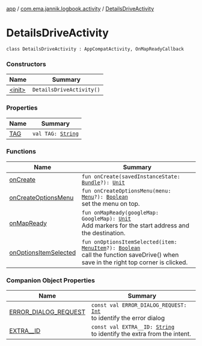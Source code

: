 [app](../../index.md) / [com.ema.jannik.logbook.activity](../index.md) / [DetailsDriveActivity](./index.md)

# DetailsDriveActivity

`class DetailsDriveActivity : AppCompatActivity, OnMapReadyCallback`

### Constructors

| Name | Summary |
|---|---|
| [&lt;init&gt;](-init-.md) | `DetailsDriveActivity()` |

### Properties

| Name | Summary |
|---|---|
| [TAG](-t-a-g.md) | `val TAG: `[`String`](https://kotlinlang.org/api/latest/jvm/stdlib/kotlin/-string/index.html) |

### Functions

| Name | Summary |
|---|---|
| [onCreate](on-create.md) | `fun onCreate(savedInstanceState: `[`Bundle`](https://developer.android.com/reference/android/os/Bundle.html)`?): `[`Unit`](https://kotlinlang.org/api/latest/jvm/stdlib/kotlin/-unit/index.html) |
| [onCreateOptionsMenu](on-create-options-menu.md) | `fun onCreateOptionsMenu(menu: `[`Menu`](https://developer.android.com/reference/android/view/Menu.html)`?): `[`Boolean`](https://kotlinlang.org/api/latest/jvm/stdlib/kotlin/-boolean/index.html)<br>set the menu on top. |
| [onMapReady](on-map-ready.md) | `fun onMapReady(googleMap: GoogleMap): `[`Unit`](https://kotlinlang.org/api/latest/jvm/stdlib/kotlin/-unit/index.html)<br>Add markers for the start address and the destination. |
| [onOptionsItemSelected](on-options-item-selected.md) | `fun onOptionsItemSelected(item: `[`MenuItem`](https://developer.android.com/reference/android/view/MenuItem.html)`?): `[`Boolean`](https://kotlinlang.org/api/latest/jvm/stdlib/kotlin/-boolean/index.html)<br>call the function saveDrive() when save in the right top corner is clicked. |

### Companion Object Properties

| Name | Summary |
|---|---|
| [ERROR_DIALOG_REQUEST](-e-r-r-o-r_-d-i-a-l-o-g_-r-e-q-u-e-s-t.md) | `const val ERROR_DIALOG_REQUEST: `[`Int`](https://kotlinlang.org/api/latest/jvm/stdlib/kotlin/-int/index.html)<br>to identify the error dialog |
| [EXTRA__ID](-e-x-t-r-a__-i-d.md) | `const val EXTRA__ID: `[`String`](https://kotlinlang.org/api/latest/jvm/stdlib/kotlin/-string/index.html)<br>to identify the extra from the intent. |
